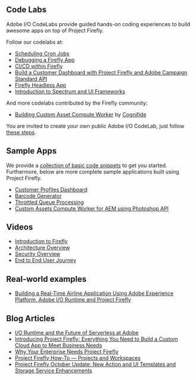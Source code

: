 ## Code Labs

Adobe I/O CodeLabs provide guided hands-on coding experiences to build awesome apps on top of Project Firefly.

Follow our codelabs at:
* [Scheduling Cron Jobs](https://adobeio-codelabs-alarms-adobedocs.project-helix.page/)
* [Debugging a Firefly App](https://adobeio-codelabs-debugging-adobedocs.project-helix.page/)
* [CI/CD within Firefly](https://adobeio-codelabs-ci-cd-adobedocs.project-helix.page/)
* [Build a Customer Dashboard with Project Firefly and Adobe Campaign Standard API](https://adobeio-codelabs-campaign-standard-adobedocs.project-helix.page/)
* [Firefly Headless App](https://adobeio-codelabs-barcode-adobedocs.project-helix.page/)
* [Introduction to Spectrum and UI Frameworks](https://adobeio-codelabs-spectrum-intro-adobedocs.project-helix.page/)

And more codelabs contributed by the Firefly community:
* [Building Custom Asset Compute Worker](https://adobeio-asset-compute-labs-cognifide.project-helix.page/) by [Cognifide](https://www.cognifide.com)

You are invited to create your own public Adobe I/O CodeLab, just follow [these steps](https://adobeio-codelabs-howto-adobedocs.project-helix.page/).

## Sample Apps

We provide a [collection of basic code snippets](https://github.com/AdobeDocs/adobeio-samples-firefly-basics) to get you started. Furthermore, below are more complete sample applications built using Project Firefly.

* [Customer Profiles Dashboard](https://github.com/AdobeDocs/adobeio-samples-customers-dashboard)
* [Barcode Generator](https://github.com/AdobeDocs/adobeio-samples-barcode-generator)
* [Throttled Queue Processing](https://github.com/AdobeDocs/adobeio-samples-throttled-processing)
* [Custom Assets Compute Worker for AEM using Photoshop API](https://github.com/AdobeDocs/adobeio-samples-assets-compute-photoshop)

## Videos

* [Introduction to Firefly](https://youtu.be/mkgpeWbHrjA)
* [Architecture Overview](https://youtu.be/LbAVytUm94g)
* [Security Overview](https://youtu.be/CHPDtDejy6Q)
* [End to End User Journey](https://youtu.be/N_0MxSIoKDM)

## Real-world examples

* [Building a Real-Time Airline Application Using Adobe Experience Platform, Adobe I/O Runtime and Project Firefly](https://www.netcentric.biz/insights/2020/06/building-an-aep-demo-with-firefly.html?utm_source=linkedin&utm_medium=social_nonpaid&utm_campaign=20_insights&utm_content=link_post&es_id=8e9abf83f6)


## Blog Articles

* [I/O Runtime and the Future of Serverless at Adobe](https://medium.com/adobetech/i-o-runtime-and-the-future-of-serverless-at-adobe-2c647b43d3a7)
* [Introducing Project Firefly: Everything You Need to Build a Custom Cloud App to Meet Business Needs](https://medium.com/adobetech/project-firefly-build-custom-cloud-native-adobe-apps-54d157adb473)
* [Why Your Enterprise Needs Project Firefly](https://medium.com/adobetech/why-your-enterprise-needs-project-firefly-9c2f2469a5f2)
* [Project Firefly How-To — Projects and Workspaces](https://medium.com/adobetech/project-firefly-how-to-projects-and-workspaces-9738d31338e7)
* [Project Firefly October Update: New Action and UI Templates and Storage Service Enhancements](https://medium.com/adobetech/project-firefly-update-october-2020-action-ui-templates-presigned-urls-ttl-settings-7394fa019d25)


